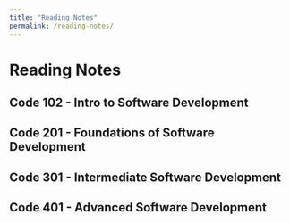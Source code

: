 ```yaml
---
title: "Reading Notes"
permalink: /reading-notes/
---
```


# Reading Notes

## Code 102 - Intro to Software Development


## Code 201 - Foundations of Software Development


## Code 301 - Intermediate Software Development


## Code 401 - Advanced Software Development








